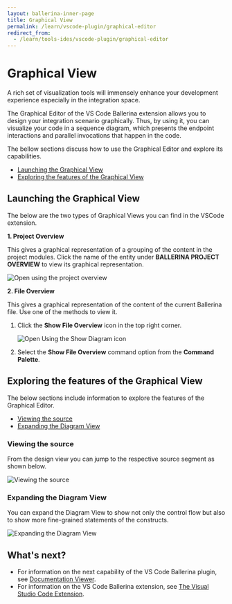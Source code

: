```yaml
---
layout: ballerina-inner-page
title: Graphical View
permalink: /learn/vscode-plugin/graphical-editor
redirect_from:
  - /learn/tools-ides/vscode-plugin/graphical-editor
---
```


# Graphical View

A rich set of visualization tools will immensely enhance your development experience especially in the integration space. 

The Graphical Editor of the VS Code Ballerina extension allows you to design your integration scenario graphically. Thus, by using it, you can visualize your code in a sequence diagram, which presents the endpoint interactions and parallel invocations that happen in the code. 

The bellow sections discuss how to use the Graphical Editor and explore its capabilities.

- [Launching the Graphical View](#launching-the-graphical-view)
- [Exploring the features of the Graphical View](#exploring-the-features-of-the-graphical-view)

## Launching the Graphical View

The below are the two types of Graphical Views you can find in the VSCode extension.

**1. Project Overview**

This gives a graphical representation of a grouping of the content in the project modules. Click the name of the entity under **BALLERINA PROJECT OVERVIEW** to view its graphical representation.

![Open using the project overview](/learn/images/select-from-overview.gif)

**2. File Overview**

This gives a graphical representation of the content of the current Ballerina file. Use one of the methods to view it.

1. Click the **Show File Overview** icon in the top right corner.

    ![Open Using the Show Diagram icon](/learn/images/show-diagram-icon.gif)

2. Select the **Show File Overview** command option from the **Command Palette**.

## Exploring the features of the Graphical View

The below sections include information to explore the features of the Graphical Editor.

- [Viewing the source](#viewing-the-source)
- [Expanding the Diagram View](#expanding-the-diagram-view)

### Viewing the source

From the design view you can jump to the respective source segment as shown below.

![Viewing the source](/learn/images/jump-to-source-view.gif)

### Expanding the Diagram View

You can expand the Diagram View to show not only the control flow but also to show more fine-grained statements of the constructs.

![Expanding the Diagram View](/learn/images/expand-diagram-view.gif)

## What's next?

 - For information on the next capability of the VS Code Ballerina plugin, see [Documentation Viewer](/learn/vscode-plugin/documentation-viewer).
 - For information on the VS Code Ballerina extension, see [The Visual Studio Code Extension](/learn/vscode-plugin).